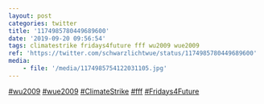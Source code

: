 ```yaml
---
layout: post
categories: twitter
title: '1174985780449689600'
date: '2019-09-20 09:56:54'
tags: climatestrike fridays4future fff wu2009 wue2009
ref: 'https://twitter.com/schwarzlichtwue/status/1174985780449689600'
media:
    - file: '/media/1174985754122031105.jpg'
---
```

[#wu2009](/t/wu2009) [#wue2009](/t/wue2009) [#ClimateStrike](/t/climatestrike) [#fff](/t/fff) [#Fridays4Future](/t/fridays4future) 